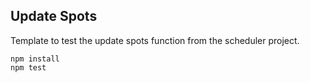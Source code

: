 ## Update Spots
Template to test the update spots function from the scheduler project.

```
npm install
npm test
```
